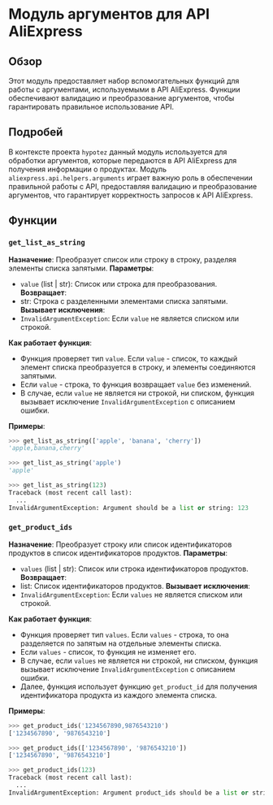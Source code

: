 # Модуль аргументов для API AliExpress

## Обзор

Этот модуль предоставляет набор вспомогательных функций для работы с аргументами, используемыми в API AliExpress. 
Функции обеспечивают валидацию и преобразование аргументов, чтобы гарантировать правильное использование API. 

## Подробей

В контексте проекта `hypotez` данный модуль используется для обработки аргументов, которые передаются в API AliExpress для получения информации о продуктах. 
Модуль `aliexpress.api.helpers.arguments` играет важную роль в обеспечении правильной работы с API, 
предоставляя валидацию и преобразование аргументов, что гарантирует корректность запросов к API AliExpress.

## Функции

### `get_list_as_string`

**Назначение**: Преобразует список или строку в строку, разделяя элементы списка запятыми. 
**Параметры**:
- `value` (list | str): Список или строка для преобразования. 
**Возвращает**: 
- str: Строка с разделенными элементами списка запятыми. 
**Вызывает исключения**: 
- `InvalidArgumentException`: Если `value` не является списком или строкой. 

**Как работает функция**: 
- Функция проверяет тип `value`. Если `value` - список, то каждый элемент списка преобразуется в строку, и элементы соединяются запятыми. 
- Если `value` - строка, то функция возвращает `value` без изменений. 
- В случае, если `value` не является ни строкой, ни списком, функция вызывает исключение `InvalidArgumentException` с описанием ошибки.

**Примеры**:

```python
>>> get_list_as_string(['apple', 'banana', 'cherry'])
'apple,banana,cherry'

>>> get_list_as_string('apple')
'apple'

>>> get_list_as_string(123)
Traceback (most recent call last):
  ...
InvalidArgumentException: Argument should be a list or string: 123
```

### `get_product_ids`

**Назначение**: Преобразует строку или список идентификаторов продуктов в список идентификаторов продуктов. 
**Параметры**:
- `values` (list | str): Список или строка идентификаторов продуктов. 
**Возвращает**: 
- list: Список идентификаторов продуктов. 
**Вызывает исключения**: 
- `InvalidArgumentException`: Если `values` не является списком или строкой. 

**Как работает функция**: 
- Функция проверяет тип `values`. Если `values` - строка, то она разделяется по запятым на отдельные элементы списка. 
- Если `values` - список, то функция не изменяет его. 
- В случае, если `values` не является ни строкой, ни списком, функция вызывает исключение `InvalidArgumentException` с описанием ошибки. 
- Далее, функция использует функцию `get_product_id` для получения идентификатора продукта из каждого элемента списка. 

**Примеры**:

```python
>>> get_product_ids('1234567890,9876543210')
['1234567890', '9876543210']

>>> get_product_ids(['1234567890', '9876543210'])
['1234567890', '9876543210']

>>> get_product_ids(123)
Traceback (most recent call last):
  ...
InvalidArgumentException: Argument product_ids should be a list or string
```